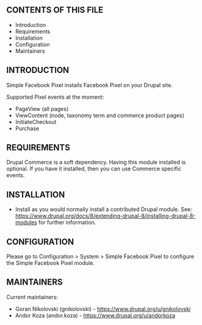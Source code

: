 CONTENTS OF THIS FILE
----------------------
 * Introduction
 * Requirements
 * Installation
 * Configuration
 * Maintainers


INTRODUCTION
------------

Simple Facebook Pixel installs Facebook Pixel on your Drupal site.

Supported Pixel events at the moment:
  * PageView (all pages)
  * ViewContent (node, taxonomy term and commerce product pages)
  * InitiateCheckout
  * Purchase


REQUIREMENTS
------------

Drupal Commerce is a soft dependency. Having this module installed is optional.
If you have it installed, then you can use Commerce specific events.


INSTALLATION
------------

 * Install as you would normally install a contributed Drupal module.
   See: https://www.drupal.org/docs/8/extending-drupal-8/installing-drupal-8-modules
   for further information.


CONFIGURATION
-------------

Please go to Configuration > System > Simple Facebook Pixel to configure the
Simple Facebook Pixel module.


MAINTAINERS
-----------

Current maintainers:
 * Goran Nikolovski (gnikolovski) - https://www.drupal.org/u/gnikolovski
 * Andor Koza (andor.koza) - https://www.drupal.org/u/andorkoza
